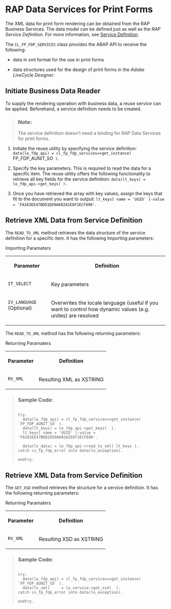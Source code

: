 <!-- loioa104660468324090b601ee2969a54d99 -->

# RAP Data Services for Print Forms

The XML data for print form rendering can be obtained from the RAP Business Services. The data model can be defined just as well as the *RAP Service Definition*. For more information, see [Service Definition](https://help.sap.com/viewer/923180ddb98240829d935862025004d6/Cloud/en-US/b09e4d53bfca4544a9f8910bcc2cd9d6.html).

The `CL_FP_FDP_SERVICES` class provides the ABAP API to receive the following:

-   data in xml format for the use in print forms

-   data structures used for the design of print forms in the *Adobe LiveCycle Designer*.




<a name="loioa104660468324090b601ee2969a54d99__section_xpz_c5v_pqb"/>

## Initiate Business Data Reader

To supply the rendering operation with business data, a reuse service can be applied. Beforehand, a service definition needs to be created.

> ### Note:  
> The service definition doesn't need a binding for RAP Data Services for print forms.

1.  Initiate the reuse utility by specifying the service definition: `data(lo_fdp_api) = cl_fp_fdp_services=>get_instance( `FP_FDP_AUNIT_SO` )`.

2.  Specify the key parameters. This is required to read the data for a specific item. The reuse utility offers the following functionality to retrieve all key fields for the service definition: `data(lt_keys) = lo_fdp_api->get_keys( ).`

3.  Once you have retrieved the array with key values, assign the keys that fit to the document you want to output: `lt_keys[ name = 'UUID' ]-value = 'FA163EE47BDD1ED9A682A2E6F1ECF696'`.




<a name="loioa104660468324090b601ee2969a54d99__section_ljl_3vv_pqb"/>

## Retrieve XML Data from Service Definition

The `READ_TO_XML` method retrieves the data structure of the service definition for a specific item. It has the following Importing parameters:

<a name="loioa104660468324090b601ee2969a54d99__table_usy_mvv_pqb"/>Importing Paramaters


<table>
<tr>
<th valign="top">

Parameter



</th>
<th valign="top">

Definition



</th>
</tr>
<tr>
<td valign="top">

 `IT_SELECT` 



</td>
<td valign="top">

Key parameters



</td>
</tr>
<tr>
<td valign="top">

 `IV_LANGUAGE` \(Optional\)



</td>
<td valign="top">

Overwrites the locale language \(useful if you want to control how dynamic values \(e.g. unites\) are resolved



</td>
</tr>
</table>

The `READ_TO_XML` method has the following returning parameters:

<a name="loioa104660468324090b601ee2969a54d99__table_wz4_vvv_pqb"/>Returning Paramaters


<table>
<tr>
<th valign="top">

Parameter



</th>
<th valign="top">

Definition



</th>
</tr>
<tr>
<td valign="top">

 `RV_XML` 



</td>
<td valign="top">

Resulting XML as XSTRING



</td>
</tr>
</table>

> ### Sample Code:  
> ```
> 
> try.
>   data(lo_fdp_api) = cl_fp_fdp_services=>get_instance( `FP_FDP_AUNIT_SO` ).
>   data(lt_keys) = lo_fdp_api->get_keys(  ).
>   lt_keys[ name = 'UUID' ]-value = 'FA163EE47BDD1ED9A682A2E6F1ECF696'.
> 
>   data(lv_data) = lo_fdp_api->read_to_xml( lt_keys ).
> catch cx_fp_fdp_error into data(lo_exception).
>   
> endtry.
> 
> ```



<a name="loioa104660468324090b601ee2969a54d99__section_w5r_cwv_pqb"/>

## Retrieve XML Data from Service Definition

The `GET_XSD` method retrieves the structure for a service definition. It has the following returning parameters:

<a name="loioa104660468324090b601ee2969a54d99__table_ddr_hwv_pqb"/>Returning Paramaters


<table>
<tr>
<th valign="top">

Parameter



</th>
<th valign="top">

Definition



</th>
</tr>
<tr>
<td valign="top">

 `RV_XML` 



</td>
<td valign="top">

Resulting XSD as XSTRING



</td>
</tr>
</table>

> ### Sample Code:  
> ```
> 
> try.
>   data(lo_fdp_api) = cl_fp_fdp_services=>get_instance( `FP_FDP_AUNIT_SO` ).
>   data(lv_xml)     = lo_service->get_xsd(  ).
> catch cx_fp_fdp_error into data(lo_exception).
>   
> endtry.
> 
> ```

